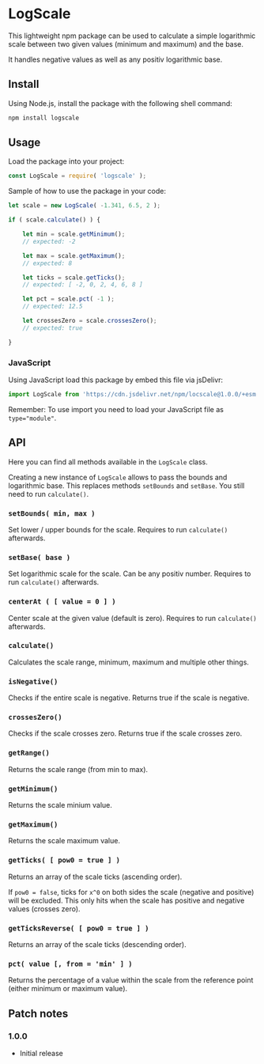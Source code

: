 # LogScale

This lightweight npm package can be used to calculate a simple logarithmic scale between two given values (minimum and maximum) and the base.

It handles negative values as well as any positiv logarithmic base.

## Install

Using Node.js, install the package with the following shell command:

```sh
npm install logscale
```

## Usage

Load the package into your project:

```js
const LogScale = require( 'logscale' );
```

Sample of how to use the package in your code:

```js
let scale = new LogScale( -1.341, 6.5, 2 );

if ( scale.calculate() ) {

    let min = scale.getMinimum();
    // expected: -2

    let max = scale.getMaximum();
    // expected: 8

    let ticks = scale.getTicks();
    // expected: [ -2, 0, 2, 4, 6, 8 ]

    let pct = scale.pct( -1 );
    // expected: 12.5

    let crossesZero = scale.crossesZero();
    // expected: true

}
```

### JavaScript

Using JavaScript load this package by embed this file via jsDelivr:

```js
import LogScale from 'https://cdn.jsdelivr.net/npm/locscale@1.0.0/+esm';
```

Remember: To use import you need to load your JavaScript file as ``type="module"``.

## API

Here you can find all methods available in the ``LogScale`` class.

Creating a new instance of ``LogScale`` allows to pass the bounds and logarithmic base. This replaces methods ``setBounds`` and ``setBase``. You still need to run ``calculate()``.

### ``setBounds( min, max )``

Set lower / upper bounds for the scale. Requires to run ``calculate()`` afterwards.

### ``setBase( base )``

Set logarithmic scale for the scale. Can be any positiv number. Requires to run ``calculate()`` afterwards.

### ``centerAt ( [ value = 0 ] )``

Center scale at the given value (default is zero). Requires to run ``calculate()`` afterwards.

### ``calculate()``

Calculates the scale range, minimum, maximum and multiple other things.

### ``isNegative()``

Checks if the entire scale is negative. Returns true if the scale is negative.

### ``crossesZero()``

Checks if the scale crosses zero. Returns true if the scale crosses zero.

### ``getRange()``

Returns the scale range (from min to max).

### ``getMinimum()``

Returns the scale minium value.

### ``getMaximum()``

Returns the scale maximum value.

### ``getTicks( [ pow0 = true ] )``

Returns an array of the scale ticks (ascending order).

If ``pow0 = false``, ticks for ``x^0`` on both sides the scale (negative and positive) will be excluded. This only hits when the scale has positive and negative values (crosses zero).

### ``getTicksReverse( [ pow0 = true ] )``

Returns an array of the scale ticks (descending order).

### ``pct( value [, from = 'min' ] )``

Returns the percentage of a value within the scale from the reference point (either minimum or maximum value).

## Patch notes

### 1.0.0

* Initial release
